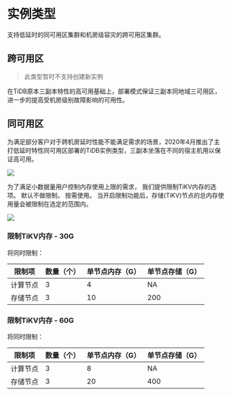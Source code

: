 # 实例类型

支持低延时的同可用区集群和机房级容灾的跨可用区集群。

## 跨可用区

> 此类型暂时不支持创建新实例

在TiDB原本三副本特性的高可用基础上，部署模式保证三副本同地域三可用区，进一步的提高受机房级别故障影响的可用性。

## 同可用区

为满足部分客户对于跨机房延时性能不能满足需求的场景，2020年4月推出了主打低延时特性同可用区部署的TiDB实例类型，三副本坐落在不同的宿主机用以保证高可用。

![](http://tidb-doc.cn-bj.ufileos.com/basic/create002.png)

为了满足小数据量用户控制内存使用上限的需求， 我们提供限制TiKV内存的选项。 默认不做限制， 按需使用。 当开启限制功能后，存储(TiKV)节点的总内存使用量会被限制在选定的范围内。

![](http://tidb-doc.cn-bj.ufileos.com/basic/create003.png)


### 限制TiKV内存 - 30G

将同时限制：

| 限制项     | 数量（个）    | 单节点内存（G）   | 单节点存储（G） |
| -------    | -------------| ----------- | --------- | 
| 计算节点   | 3            |  4          | NA        |
| 存储节点   | 3            |  10         | 200       |


### 限制TiKV内存 - 60G

将同时限制：

| 限制项     | 数量（个）    | 单节点内存（G）   | 单节点存储（G） |
| -------    | -------------| ----------- | --------- | 
| 计算节点   | 3            |     8       | NA        |
| 存储节点   | 3            |     20      | 400      |
